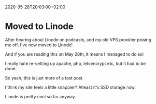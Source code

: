 2020-05-28T20:03:00+02:00
# Moved to Linode

After hearing about Linode on podcasts, and my old VPS provider pissing me off, I've now moved to Linode!

And if you are reading this on May 28th, it means I managed to do so!

I really hate re-setting up apache, php, letsencrypt etc, but it had to be done.

So yeah, this is just more of a test post.

I think my site feels a little snappier? Atleast it's SSD storage now.

Linode is pretty cool so far anyway.


